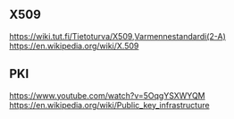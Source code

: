 
## X509  

https://wiki.tut.fi/Tietoturva/X509,Varmennestandardi(2-A)  
https://en.wikipedia.org/wiki/X.509  

## PKI  
https://www.youtube.com/watch?v=5OqgYSXWYQM  
https://en.wikipedia.org/wiki/Public_key_infrastructure  
